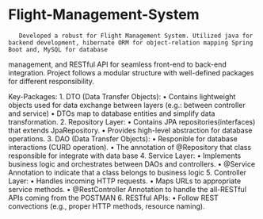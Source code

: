 # Flight-Management-System

       Developed a robust for Flight Management System. Utilized java for backend development, hibernate ORM for object-relation mapping Spring Boot and, MySQL for database 
  management, and RESTful API for seamless front-end to back-end integration. Project follows a modular structure with well-defined packages for different responsibility.

  Key-Packages:
      1.	DTO (Data Transfer Objects): 
           •	Contains lightweight objects used for data exchange between layers (e.g.: between controller and service)
           •	DTOs map to database entities and simplify data transformation.
      2.	Repository Layer:
           •	Contains JPA repositories(interfaces) that extends JpaRepository.
           •	Provides high-level abstraction for database operations.
      3.	DAO (Data Transfer Objects):
           •	Responible for database interactions (CURD operation).
           •	The annotation of @Repository that class responsible for integrate with data base
      4.	Service Layer:
           •	Implements business logic and orchestrates between DAOs and controllers.
           •	@Service Annotation to indicate that a class belongs to business logic
      5.	Controller Layer:
           •	Handles incoming HTTP requests.
           •	Maps URLs to appropriate service methods.
           •	@RestController Annotation to handle the all-RESTful APIs coming from the POSTMAN
      6.	RESTful APIs:
          •	Follow REST convections (e.g., proper HTTP methods, resource naming).
